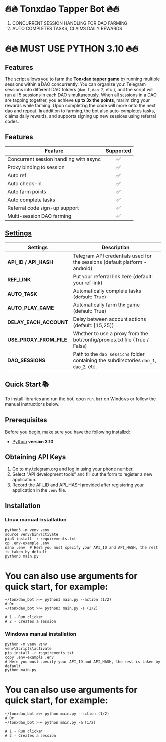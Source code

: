 # 🔥🔥 Tonxdao Tapper Bot 🔥🔥
1. CONCURRENT SESSION HANDLING FOR DAO FARMING
2. AUTO COMPLETES TASKS, CLAIMS DAILY REWARDS

# 🔥🔥 MUST USE PYTHON 3.10 🔥🔥

## Features  
The script allows you to farm the **Tonxdao tapper game** by running multiple sessions within a DAO concurrently. You can organize your Telegram sessions into different DAO folders (`dao_1`, `dao_2`, etc.), and the script will run all 5 sessions in each DAO simultaneously. When all sessions in a DAO are tapping together, you achieve **up to 3x the points**, maximizing your rewards while farming. Upon completing the code will move onto the next dao and repeat. In addition to farming, the bot also auto-completes tasks, claims daily rewards, and supports signing up new sessions using referral codes.

## Features  
| Feature                                                     | Supported  |
|-------------------------------------------------------------|:----------:|
| Concurrent session handling with async                      |     ✅     |
| Proxy binding to session                                     |     ✅     |
| Auto ref                                                     |     ✅     |
| Auto check-in                                                |     ✅     |
| Auto farm points                                               |     ✅     |
| Auto complete tasks                                          |     ✅     |
| Referral code sign-up support                                |     ✅     |
| Multi-session DAO farming                                    |     ✅     |

## [Settings](https://github.com/loguru-log/tonxdao_bot/blob/main/.env-example)
| Settings                     | Description                                                                                         |
|------------------------------|-----------------------------------------------------------------------------------------------------|
| **API_ID / API_HASH**         | Telegram API credentials used for the sessions (default platform - android)                         |       
| **REF_LINK**                  | Put your referral link here (default: your ref link)                                                 |
| **AUTO_TASK**                 | Automatically complete tasks (default: True)                                                        |
| **AUTO_PLAY_GAME**            | Automatically farm the game (default: True)                                                         |
| **DELAY_EACH_ACCOUNT**        | Delay between account actions (default: [15,25])                                                    |
| **USE_PROXY_FROM_FILE**       | Whether to use a proxy from the bot/config/proxies.txt file (True / False)                          |
| **DAO_SESSIONS**              | Path to the `dao_sessions` folder containing the subdirectories `dao_1`, `dao_2`, etc.              |

## Quick Start 📚

To install libraries and run the bot, open `run.bat` on Windows or follow the manual instructions below.

## Prerequisites
Before you begin, make sure you have the following installed:
- [Python](https://www.python.org/downloads/) **version 3.10**

## Obtaining API Keys
1. Go to my.telegram.org and log in using your phone number.
2. Select "API development tools" and fill out the form to register a new application.
3. Record the API_ID and API_HASH provided after registering your application in the `.env` file.

## Installation

### Linux manual installation
```shell
python3 -m venv venv
source venv/bin/activate
pip3 install -r requirements.txt
cp .env-example .env
nano .env  # Here you must specify your API_ID and API_HASH, the rest is taken by default
python3 main.py
```
# You can also use arguments for quick start, for example:
```shell
~/tonxdao_bot >>> python3 main.py --action (1/2)
# Or
~/tonxdao_bot >>> python3 main.py -a (1/2)

# 1 - Run clicker
# 2 - Creates a session
```

### Windows manual installation
```shell
python -m venv venv
venv\Scripts\activate
pip install -r requirements.txt
copy .env-example .env
# Here you must specify your API_ID and API_HASH, the rest is taken by default
python main.py
```
# You can also use arguments for quick start, for example:
```shell
~/tonxdao_bot >>> python main.py --action (1/2)
# Or
~/tonxdao_bot >>> python main.py -a (1/2)

# 1 - Run clicker
# 2 - Creates a session
```
